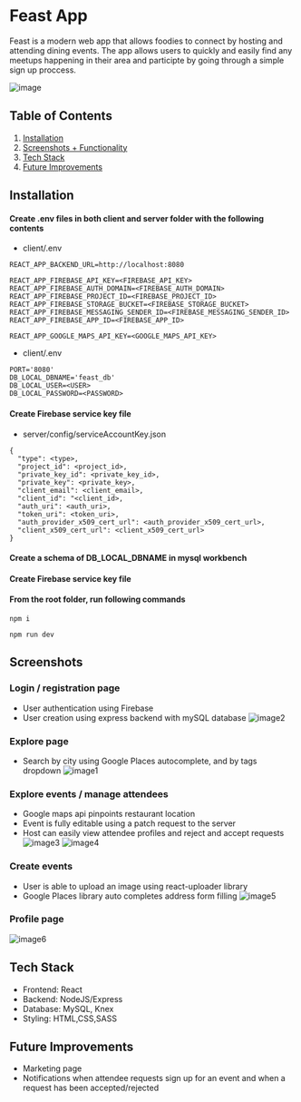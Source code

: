 # Feast App

Feast is a modern web app that allows foodies to connect by hosting and attending dining events. The app allows users to quickly and easily find any meetups happening in their area and participte by going through a simple sign up proccess.

![image](https://user-images.githubusercontent.com/107284019/208053991-e8fe663b-ec26-443a-b946-a565bd7aaec1.png)

## Table of Contents

1. [Installation](#installation)
2. [Screenshots + Functionality](#screenshots)
3. [Tech Stack](#tech-stack)
4. [Future Improvements](#contributions)

## Installation

#### Create .env files in both client and server folder with the following contents

- client/.env

```
REACT_APP_BACKEND_URL=http://localhost:8080

REACT_APP_FIREBASE_API_KEY=<FIREBASE_API_KEY>
REACT_APP_FIREBASE_AUTH_DOMAIN=<FIREBASE_AUTH_DOMAIN>
REACT_APP_FIREBASE_PROJECT_ID=<FIREBASE_PROJECT_ID>
REACT_APP_FIREBASE_STORAGE_BUCKET=<FIREBASE_STORAGE_BUCKET>
REACT_APP_FIREBASE_MESSAGING_SENDER_ID=<FIREBASE_MESSAGING_SENDER_ID>
REACT_APP_FIREBASE_APP_ID=<FIREBASE_APP_ID>

REACT_APP_GOOGLE_MAPS_API_KEY=<GOOGLE_MAPS_API_KEY>
```

- client/.env

```
PORT='8080'
DB_LOCAL_DBNAME='feast_db'
DB_LOCAL_USER=<USER>
DB_LOCAL_PASSWORD=<PASSWORD>
```

#### Create Firebase service key file

- server/config/serviceAccountKey.json

```
{
  "type": <type>,
  "project_id": <project_id>,
  "private_key_id": <private_key_id>,
  "private_key": <private_key>,
  "client_email": <client_email>,
  "client_id": "<client_id>,
  "auth_uri": <auth_uri>,
  "token_uri": <token_uri>,
  "auth_provider_x509_cert_url": <auth_provider_x509_cert_url>,
  "client_x509_cert_url": <client_x509_cert_url>
}
```

#### Create a schema of DB_LOCAL_DBNAME in mysql workbench

#### Create Firebase service key file

#### From the root folder, run following commands

```console
npm i

npm run dev
```

## Screenshots

### Login / registration page

- User authentication using Firebase
- User creation using express backend with mySQL database
  ![image2](https://user-images.githubusercontent.com/107284019/208055788-b5f7b62c-4b7c-42aa-8058-7c3912ac687c.png)

### Explore page

- Search by city using Google Places autocomplete, and by tags dropdown
  ![image1](https://user-images.githubusercontent.com/107284019/208053991-e8fe663b-ec26-443a-b946-a565bd7aaec1.png)

### Explore events / manage attendees

- Google maps api pinpoints restaurant location
- Event is fully editable using a patch request to the server
- Host can easily view attendee profiles and reject and accept requests
  ![image3](https://user-images.githubusercontent.com/107284019/208057665-18c5f62a-8bde-4474-8a34-6bf17663d0d5.png)
  ![image4](https://user-images.githubusercontent.com/107284019/208055827-460813b8-1ea4-4425-85ba-4b57630bdc19.png)

### Create events

- User is able to upload an image using react-uploader library
- Google Places library auto completes address form filling
  ![image5](https://user-images.githubusercontent.com/107284019/208055849-07ac4853-bba8-4614-a710-cdde766d4d09.png)

### Profile page

![image6](https://user-images.githubusercontent.com/107284019/208055861-e8e1f79c-d7e5-420a-a764-58a539035ceb.png)

## Tech Stack

- Frontend: React
- Backend: NodeJS/Express
- Database: MySQL, Knex
- Styling: HTML,CSS,SASS

## Future Improvements

- Marketing page
- Notifications when attendee requests sign up for an event and when a request has been accepted/rejected
